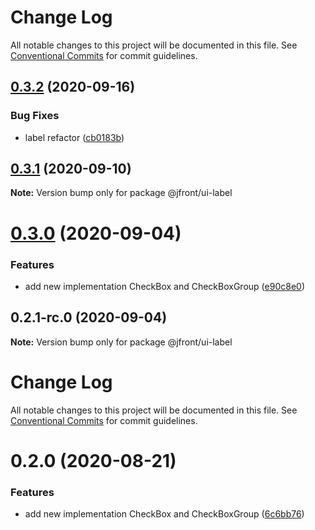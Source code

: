 # Change Log

All notable changes to this project will be documented in this file.
See [Conventional Commits](https://conventionalcommits.org) for commit guidelines.

## [0.3.2](https://github.com/Jepria/jfront-ui/compare/@jfront/ui-label@0.3.1...@jfront/ui-label@0.3.2) (2020-09-16)


### Bug Fixes

* label refactor ([cb0183b](https://github.com/Jepria/jfront-ui/commit/cb0183bf4750143ddf19af92a5859b921e95cec3))





## [0.3.1](https://github.com/Jepria/jfront-ui/compare/@jfront/ui-label@0.3.0...@jfront/ui-label@0.3.1) (2020-09-10)

**Note:** Version bump only for package @jfront/ui-label





# [0.3.0](https://github.com/Jepria/jfront-ui/compare/@jfront/ui-label@0.2.0...@jfront/ui-label@0.3.0) (2020-09-04)


### Features

* add new implementation CheckBox and CheckBoxGroup ([e90c8e0](https://github.com/Jepria/jfront-ui/commit/e90c8e09f5e3a3e6e4c3cb3780893ae871ce8aa5))





## 0.2.1-rc.0 (2020-09-04)

**Note:** Version bump only for package @jfront/ui-label





# Change Log

All notable changes to this project will be documented in this file. See
[Conventional Commits](https://conventionalcommits.org) for commit guidelines.

# 0.2.0 (2020-08-21)

### Features

- add new implementation CheckBox and CheckBoxGroup
  ([6c6bb76](https://github.com/Jepria/jfront-ui/commit/6c6bb76f9243c445b06a6a7ca330f167c7f79486))
